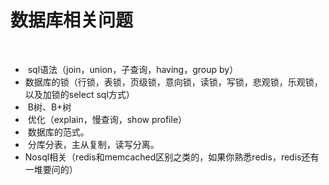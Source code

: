 # 数据库相关问题

​     

- ​       sql语法（join，union，子查询，having，group by）            
- ​       数据库的锁（行锁，表锁，页级锁，意向锁，读锁，写锁，悲观锁，乐观锁，以及加锁的select sql方式）                  
- ​       B树、B+树            
- ​       优化（explain，慢查询，show profile）            
- ​       数据库的范式。            
- ​       分库分表，主从复制，读写分离。            
- ​       Nosql相关（redis和memcached区别之类的，如果你熟悉redis，redis还有一堆要问的）


